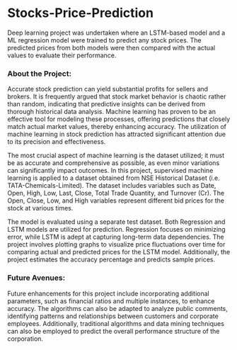 # Stocks-Price-Prediction

Deep learning project was undertaken where an LSTM-based model and a ML regression model were trained to predict any stock prices. The predicted prices from both models were then compared with the actual values to evaluate their performance.

### About the Project:

Accurate stock prediction can yield substantial profits for sellers and brokers. It is frequently argued that stock market behavior is chaotic rather than random, indicating that predictive insights can be derived from thorough historical data analysis. Machine learning has proven to be an effective tool for modeling these processes, offering predictions that closely match actual market values, thereby enhancing accuracy. The utilization of machine learning in stock prediction has attracted significant attention due to its precision and effectiveness.

The most crucial aspect of machine learning is the dataset utilized; it must be as accurate and comprehensive as possible, as even minor variations can significantly impact outcomes. In this project, supervised machine learning is applied to a dataset obtained from NSE Historical Dataset (i.e. TATA-Chemicals-Limited). The dataset includes variables such as Date, Open, High, Low, Last, Close, Total Trade Quantity, and Turnover (Cr). The Open, Close, Low, and High variables represent different bid prices for the stock at various times.

The model is evaluated using a separate test dataset. Both Regression and LSTM models are utilized for prediction. Regression focuses on minimizing error, while LSTM is adept at capturing long-term data dependencies. The project involves plotting graphs to visualize price fluctuations over time for comparing actual and predicted prices for the LSTM model. Additionally, the project estimates the accuracy percentage and predicts sample prices.

### Future Avenues:

Future enhancements for this project include incorporating additional parameters, such as financial ratios and multiple instances, to enhance accuracy. The algorithms can also be adapted to analyze public comments, identifying patterns and relationships between customers and corporate employees. Additionally, traditional algorithms and data mining techniques can also be employed to predict the overall performance structure of the corporation.
